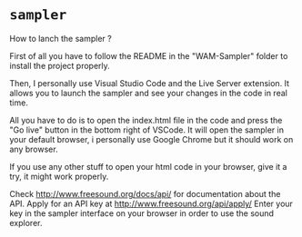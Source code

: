 # `sampler`

How to lanch the sampler ?

First of all you have to follow the README in the "WAM-Sampler" folder to install the project properly.

Then, I personally use Visual Studio Code and the Live Server extension.
It allows you to launch the sampler and see your changes in the code in real time.

All you have to do is to open the index.html file in the code and press the "Go live" button in the bottom right of VSCode.
It will open the sampler in your default browser, i personally use Google Chrome but it should work on any browser.

If you use any other stuff to open your html code in your browser, give it a try, it might work properly.



Check http://www.freesound.org/docs/api/ for documentation about the API.
Apply for an API key at http://www.freesound.org/api/apply/
Enter your key in the sampler interface on your browser in order to use the sound explorer.